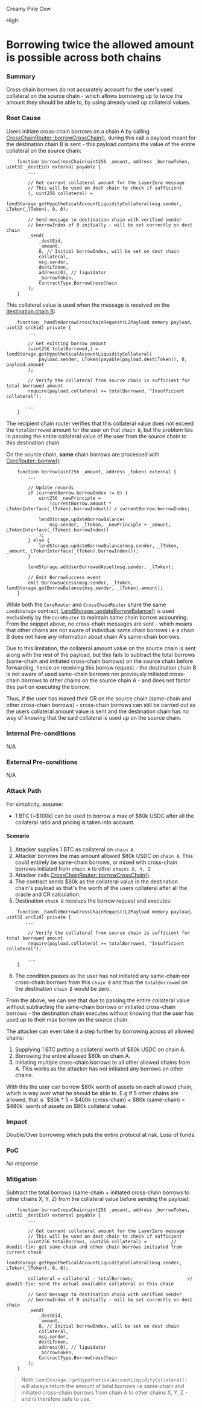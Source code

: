 Creamy Pine Cow

High

# Borrowing twice the allowed amount is possible across both chains

### Summary

Cross chain borrows do not accurately account for the user's used collateral on the source chain - which allows borrowing up to twice the amount they should be able to, by using already used up collateral values.

### Root Cause

Users initiate cross-chain borrows on a chain A by calling [CrossChainRouter::borrowCrossChain()](https://github.com/sherlock-audit/2025-05-lend-audit-contest/blob/713372a1ccd8090ead836ca6b1acf92e97de4679/Lend-V2/src/LayerZero/CrossChainRouter.sol#L113-L154), during this call a payload meant for the destination chain B is sent - this payload contains the value of the entire collateral on the source chain:

```solidity
    function borrowCrossChain(uint256 _amount, address _borrowToken, uint32 _destEid) external payable {
        ...

        // Get current collateral amount for the LayerZero message
        // This will be used on dest chain to check if sufficient
        (, uint256 collateral) =
            lendStorage.getHypotheticalAccountLiquidityCollateral(msg.sender, LToken(_lToken), 0, 0);

        // Send message to destination chain with verified sender
        // borrowIndex of 0 initially - will be set correctly on dest chain
        _send(
            _destEid,
            _amount,
            0, // Initial borrowIndex, will be set on dest chain
            collateral,
            msg.sender,
            destLToken,
            address(0), // liquidator
            _borrowToken,
            ContractType.BorrowCrossChain
        );
    }
```

This collateral value is used when the message is received on the [destination chain B](https://github.com/sherlock-audit/2025-05-lend-audit-contest/blob/713372a1ccd8090ead836ca6b1acf92e97de4679/Lend-V2/src/LayerZero/CrossChainRouter.sol#L622):

```solidity
    function _handleBorrowCrossChainRequest(LZPayload memory payload, uint32 srcEid) private {
        ...

        // Get existing borrow amount
        (uint256 totalBorrowed,) = lendStorage.getHypotheticalAccountLiquidityCollateral(
            payload.sender, LToken(payable(payload.destlToken)), 0, payload.amount
        );

        // Verify the collateral from source chain is sufficient for total borrowed amount
        require(payload.collateral >= totalBorrowed, "Insufficient collateral");

       ...
    }
```

The recipient chain router verifies that this collateral value does not exceed the `totalBorrowed` amount for the user on that `chain B`, but the problem lies in passing the entire collateral value of the user from the source chain to this destination chain.

On the source chain, **same** chain borrows are processed with [CoreRouter::borrow()](https://github.com/sherlock-audit/2025-05-lend-audit-contest/blob/713372a1ccd8090ead836ca6b1acf92e97de4679/Lend-V2/src/LayerZero/CoreRouter.sol#L145-L190):

```solidity
    function borrow(uint256 _amount, address _token) external {
        ...

        // Update records
        if (currentBorrow.borrowIndex != 0) {
            uint256 _newPrinciple =
                (currentBorrow.amount * LTokenInterface(_lToken).borrowIndex()) / currentBorrow.borrowIndex;

            lendStorage.updateBorrowBalance(
                msg.sender, _lToken, _newPrinciple + _amount, LTokenInterface(_lToken).borrowIndex()
            );
        } else {
            lendStorage.updateBorrowBalance(msg.sender, _lToken, _amount, LTokenInterface(_lToken).borrowIndex());
        }

        lendStorage.addUserBorrowedAsset(msg.sender, _lToken);

        // Emit BorrowSuccess event
        emit BorrowSuccess(msg.sender, _lToken, lendStorage.getBorrowBalance(msg.sender, _lToken).amount);
    }

```

While both the `CoreRouter` and `CrossChainRouter` share the same `LendStorage` contract, [LendStorage::updateBorrowBalance()](https://github.com/sherlock-audit/2025-05-lend-audit-contest/blob/713372a1ccd8090ead836ca6b1acf92e97de4679/Lend-V2/src/LayerZero/LendStorage.sol#L241-L248) is used exclusively by the `CoreRouter` to maintain same chain borrow accounting. From the snippet above, no cross-chain messages are sent - which means that other chains are not aware of individual same chain borrows i.e a chain B does not have any information about chain A's same-chain borrows.

Due to this limitation, the collateral amount value on the source chain is sent along with the rest of the payload, but this fails to subtract the total borrows (same-chain and initiated cross-chain borrows) on the source chain before forwarding, hence on receiving this borrow request - the destination chain B is not aware of used same-chain borrows nor previously initiated cross-chain borrows to other chains on the source chain A - and does not factor this part on executing the borrow.

Thus, if the user has maxed their CR on the source chain (same-chain and other cross-chain borrows) - cross-chain borrows can still be carried out as the users collateral amount value is sent and the destination chain has no way of knowing that the said collateral is used up on the source chain.

### Internal Pre-conditions

N/A

### External Pre-conditions

N/A

### Attack Path

For simplicity, assume:

- 1 BTC (~$100k) can be used to borrow a max of $80k USDC after all the collateral ratio and pricing is taken into account.

#### Scenario
1. Attacker supplies 1 BTC as collateral on `chain A`.
2. Attacker borrows the max amount allowed $80k USDC on `chain A`. This could entirely be same-chain borrows, or mixed with cross-chain borrows initiated from `chain A` to other `chains X, Y, Z`
3. Attacker calls [CrossChainRouter::borrowCrossChain()](https://github.com/sherlock-audit/2025-05-lend-audit-contest/blob/713372a1ccd8090ead836ca6b1acf92e97de4679/Lend-V2/src/LayerZero/CrossChainRouter.sol#L113-L154).
4. The contract sends $80k as the collateral value in the destination chain's payload as that's the worth of the users collateral after all the oracle and CR calculation.
5. Destination `chain B` receives the borrow request and executes:

```solidity
    function _handleBorrowCrossChainRequest(LZPayload memory payload, uint32 srcEid) private {
       ...

        // Verify the collateral from source chain is sufficient for total borrowed amount
        require(payload.collateral >= totalBorrowed, "Insufficient collateral");

        ...
    }
```

6. The condition passes as the user has not initiated any same-chain nor cross-chain borrows from this `chain B` and thus the `totalBorrowed` on the destination `chain B` would be zero.

From the above, we can see that due to passing the entire collateral value without subtracting the same-chain borrows or initiated cross-chain borrows - the destination chain executes without knowing that the user has used up to their max borrow on the source chain.

The attacker can even take it a step further by borrowing across all allowed chains:

1. Supplying 1 BTC putting a collateral worth of $80k USDC on chain A.
2. Borrowing the entire allowed $80k on chain A.
3. Initiating multiple cross-chain borrows to all other allowed chains from A. This works as the attacker has not initiated any borrows on other chains.

With this the user can borrow $80k worth of assets on each allowed chain, which is way over what he should be able to. E.g if 5 other chains are allowed, that is `$80k * 5 = $400k (cross-chain) + $80k (same-chain) = $480k`  worth of assets on $80k collateral value.

### Impact

Double/Over borrowing which puts the entire protocol at risk. Loss of funds.

### PoC

_No response_

### Mitigation

Subtract the total borrows (same-chain + initiated cross-chain borrows to other chains X, Y, Z) from the collateral value before sending the payload:

```solidity
    function borrowCrossChain(uint256 _amount, address _borrowToken, uint32 _destEid) external payable {
        ...

        // Get current collateral amount for the LayerZero message
        // This will be used on dest chain to check if sufficient
        (uint256 totalBorrows, uint256 collateral) =         // @audit-fix: get same-chain and other chain borrows initiated from current chain
            lendStorage.getHypotheticalAccountLiquidityCollateral(msg.sender, LToken(_lToken), 0, 0);

        collateral = collateral - totalBorrows;                    // @audit-fix: send the actual available collateral on this chain

        // Send message to destination chain with verified sender
        // borrowIndex of 0 initially - will be set correctly on dest chain
        _send(
            _destEid,
            _amount,
            0, // Initial borrowIndex, will be set on dest chain
            collateral,
            msg.sender,
            destLToken,
            address(0), // liquidator
            _borrowToken,
            ContractType.BorrowCrossChain
        );
    }
```

> Note: `LendStorage::getHypotheticalAccountLiquidityCollateral()` will always return the amount of total borrows i.e same-chain and initiated cross-chain borrows from chain A to other chains X, Y, Z - and is therefore safe to use.